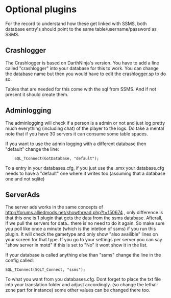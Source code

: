Optional plugins
=========================================

For the record to understand how these get linked with SSMS, both database entry's should point to the same table/username/password as SSMS.

Crashlogger
-----------

The Crashlogger is based on DarthNinja's version. You have to add a line called "crashlogger" into your database for this to work.
You can change the database name but then you would have to edit the crashlogger.sp to do so.

Tables that are needed for this come with the sql from SSMS. And if not present it should create them.

Adminlogging
------------

The adminlogging will check if a person is a admin or not and just log pretty much everything (including chat) of the player to the logs.
Do take a mental note that if you have 30 servers it can consume some table spaces.

If you want to use the admin logging with a different database then "default" change the line:

        SQL_TConnect(GotDatabase, "default");

To a entry in your databases.cfg, if you just use the .smx your database.cfg needs to have a "default" one where it writes too (assuming that
a database one and not sqlite)

ServerAds
---------

The server ads works in the same concepts of http://forums.alliedmods.net/showthread.php?t=150674 , only difference is that this one is 1 plugin
that gets the data from the ssms database. Afterall, if we pull the servers for data.. there is no need to do it again. So make sure you poll like
once a minute (which is the intetion of ssms) if you run this plugin. It will check the gametype and only show "also availible" lines on your screen
for that type. If you go to your settings per server you can say "show server in motd" if this is set to "No" it wont show it in the list.

If your database is called anything else than "ssms" change the line in the config called:

	SQL_TConnect(SQLT_Connect, "ssms");

To what you want from you databases.cfg. Dont forget to place the txt file into your translation folder and adjust accordingly. (so change the
lethal-zone part for instance) some other values can be changed there too.
